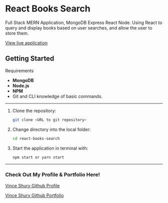 # React Books Search

Full Stack MERN Application, MongoDB Express React Node. Using React to query and display books based on user searches, and allow the user to store them. 

[View live application](https://googlereactbooks.herokuapp.com/)

## Getting Started

Requirements
* **MongoDB**
* **Node.js**
* **NPM**
* Git and CLI knowledge of basic commands.

---

1. Clone the repository:

    ```bash
    git clone <URL to git repository>
    ```

1. Change directory into the local folder:

    ```bash
    cd react-books-search
    ```

1. Start the application in terminal with:

    ```bash
    npm start or yarn start
    ```

---

### Check Out My Profile & Portfolio Here!

[Vince Shury Github Profile](https://github.com/Vincent440)

[Vince Shury Github Portfolio](https://vincent440.github.io/)